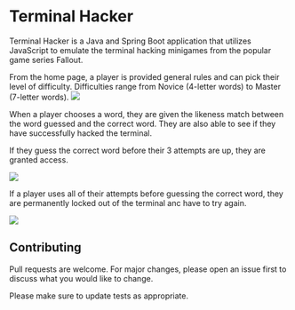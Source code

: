 # Terminal Hacker

Terminal Hacker is a Java and Spring Boot application that utilizes JavaScript to emulate the terminal hacking minigames from the popular game series Fallout.

From the home page, a player is provided general rules and can pick their level of difficulty. Difficulties range from Novice (4-letter words) to Master (7-letter words).
![](./../terminal-hacker/src/main/resources/static/img/home.gif)

When a player chooses a word, they are given the likeness match between the word guessed and the correct word. They are also able to see if they have successfully hacked the terminal. 

If they guess the correct word before their 3 attempts are up, they are granted access.

![](./../terminal-hacker/src/main/resources/static/img/novice.gif)

If a player uses all of their attempts before guessing the correct word, they are permanently locked out of the terminal anc have to try again.

![](./../terminal-hacker/src/main/resources/static/img/master.gif)




## Contributing
Pull requests are welcome. For major changes, please open an issue first to discuss what you would like to change.

Please make sure to update tests as appropriate.